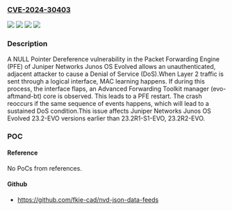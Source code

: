 ### [CVE-2024-30403](https://cve.mitre.org/cgi-bin/cvename.cgi?name=CVE-2024-30403)
![](https://img.shields.io/static/v1?label=Product&message=Junos%20OS%20Evolved&color=blue)
![](https://img.shields.io/static/v1?label=Version&message=23.2-EVO%3C%2023.2R1-S1-EVO%2C%2023.2R2-EVO%20&color=brighgreen)
![](https://img.shields.io/static/v1?label=Vulnerability&message=CWE-476%20NULL%20Pointer%20Dereference&color=brighgreen)
![](https://img.shields.io/static/v1?label=Vulnerability&message=Denial%20of%20Service%20(DoS)&color=brighgreen)

### Description

A NULL Pointer Dereference vulnerability in the Packet Forwarding Engine (PFE) of Juniper Networks Junos OS Evolved allows an unauthenticated, adjacent attacker to cause a Denial of Service (DoS).When Layer 2 traffic is sent through a logical interface, MAC learning happens. If during this process, the interface flaps, an Advanced Forwarding Toolkit manager (evo-aftmand-bt) core is observed. This leads to a PFE restart. The crash reoccurs if the same sequence of events happens, which will lead to a sustained DoS condition.This issue affects Juniper Networks Junos OS Evolved 23.2-EVO versions earlier than 23.2R1-S1-EVO, 23.2R2-EVO.

### POC

#### Reference
No PoCs from references.

#### Github
- https://github.com/fkie-cad/nvd-json-data-feeds

